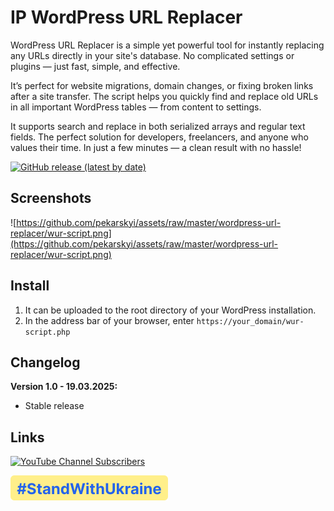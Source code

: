 # IP WordPress URL Replacer

WordPress URL Replacer is a simple yet powerful tool for instantly replacing any URLs directly in your site's database. No complicated settings or plugins — just fast, simple, and effective.

It’s perfect for website migrations, domain changes, or fixing broken links after a site transfer. The script helps you quickly find and replace old URLs in all important WordPress tables — from content to settings.

It supports search and replace in both serialized arrays and regular text fields. The perfect solution for developers, freelancers, and anyone who values their time. In just a few minutes — a clean result with no hassle!

[![GitHub release (latest by date)](https://img.shields.io/github/v/release/pekarskyi/wordpress-url-replacer?style=for-the-badge)](https://GitHub.com/pekarskyi/wordpress-url-replacer/releases/)

## Screenshots
![https://github.com/pekarskyi/assets/raw/master/wordpress-url-replacer/wur-script.png](https://github.com/pekarskyi/assets/raw/master/wordpress-url-replacer/wur-script.png)

## Install
1. It can be uploaded to the root directory of your WordPress installation.
2. In the address bar of your browser, enter `https://your_domain/wur-script.php`

## Changelog

**Version 1.0 - 19.03.2025:**
- Stable release

## Links

[![YouTube Channel Subscribers](https://img.shields.io/youtube/channel/subscribers/UC9ZEeT6WrGupgza9KXpazyA)](https://www.youtube.com/@inwebpress/videos)

[![Stand With Ukraine](https://raw.githubusercontent.com/vshymanskyy/StandWithUkraine/main/badges/StandWithUkraine.svg)](https://justgo.ink/standwithukraine)